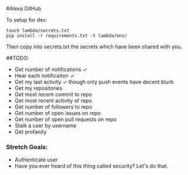 #Alexa GitHub

To setup for dev:

	touch lambda/secrets.txt
	pip install -r requirements.txt -t lambda/env/

Then copy into secrets.txt the secrets which have been shared with you.

##TODO:

- Get number of notifications ✓
- Hear each notificaiton ✓
- Get my last activity ✓ though only push events have decent blurb
- Get my repositories
- Get most recent commit to repo
- Get most recent activity of repo
- Get number of followers to repo
- Get number of open issues on repo
- Get number of open pull requests on repo
- Stalk a user by username
- Get profanity

### Stretch Goals:

- Authenticate user
- Have you ever heard of this thing called security?  Let's do that.  